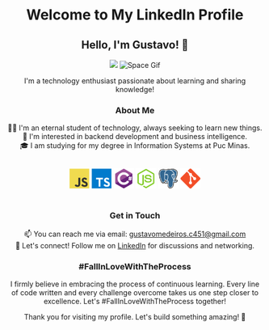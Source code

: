 <div align="center">
  <h1>Welcome to My LinkedIn Profile</h1>
  <h2>Hello, I'm Gustavo! 👋</h2>
<p align="center">
  <img src = "https://github-readme-stats.vercel.app/api?username=GustavoMedeirosCa&theme=tokyonight&show_icons=true">
 
  <img src="https://usagif.com/wp-content/uploads/gif/outerspace-58.gif" alt="Space Gif">

  <p>I'm a technology enthusiast passionate about learning and sharing knowledge!</p>

  <h3>About Me</h3>

  👨‍💻 I'm an eternal student of technology, always seeking to learn new things. <br>
  🌱 I'm interested in backend development and business intelligence.<br>
  🎓 I am studying for my degree in Information Systems at Puc Minas.

  <div align="center" style="display: inline_block"><br>
    <img src="https://raw.githubusercontent.com/devicons/devicon/master/icons/javascript/javascript-original.svg" alt="JavaScript" width="40" height="40"/>
    <img src="https://raw.githubusercontent.com/devicons/devicon/master/icons/typescript/typescript-original.svg" alt="TypeScript" width="40" height="40"/>
    <img src="https://raw.githubusercontent.com/devicons/devicon/master/icons/csharp/csharp-original.svg" alt="C#" width="40" height="40"/>
    <img src="https://raw.githubusercontent.com/devicons/devicon/master/icons/nodejs/nodejs-original.svg" alt="Node.js" width="40" height="40"/>
    <img src="https://raw.githubusercontent.com/devicons/devicon/master/icons/postgresql/postgresql-original.svg" alt="PostgreSQL" width="40" height="40"/>
    <img src="https://raw.githubusercontent.com/devicons/devicon/master/icons/git/git-original.svg" alt="Git" width="40" height="40"/>
  </div><br/>

  <h3>Get in Touch</h3>

  📫 You can reach me via email: gustavomedeiros.c451@gmail.com<br>
  💬 Let's connect! Follow me on <a href="https://www.linkedin.com/in/gustavo-medeiros-b58635262/">LinkedIn</a> for discussions and networking.

  <h3>#FallInLoveWithTheProcess</h3>

  <p>I firmly believe in embracing the process of continuous learning. Every line of code written and every challenge overcome takes us one step closer to excellence. Let's #FallInLoveWithTheProcess together!</p>

  <p>Thank you for visiting my profile. Let's build something amazing! 🚀</p>
</div>
